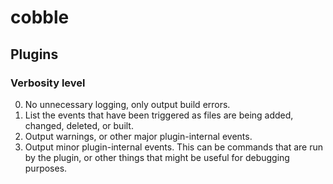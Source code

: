 # cobble

## Plugins

### Verbosity level

0. No unnecessary logging, only output build errors.
1. List the events that have been triggered as files are being added, changed, deleted, or built.
2. Output warnings, or other major plugin-internal events.
3. Output minor plugin-internal events. This can be commands that are run by the plugin, or other things that might be useful for debugging purposes.
